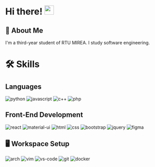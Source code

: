 # Hi there! <img src="https://media.giphy.com/media/hvRJCLFzcasrR4ia7z/giphy.gif" width="29px" height="29px">

## 🚀 About Me
I'm a third-year student of RTU MIREA. I study software engineering.


# 🛠️ Skills

## Languages

![python](https://img.shields.io/badge/Python-3776AB?style=for-the-badge&logo=python&logoColor=white)
![javascript](https://img.shields.io/badge/JavaScript-323330?style=for-the-badge&logo=javascript&logoColor=F7DF1E)
![c++](https://img.shields.io/badge/-c++-black?style=for-the-badge&logo=c%2B%2B&logoColor=blue)
![php](https://img.shields.io/badge/PHP-ccc.svg?style=for-the-badge&logo=php&logoColor=blue&color=black)

## Front-End Development

![react](https://img.shields.io/badge/React-20232A?style=for-the-badge&logo=react&logoColor=61DAFB)
![material-ui](https://img.shields.io/badge/Material_UI-0081CB?style=for-the-badge&logo=mui&logoColor=white)
![html](https://img.shields.io/badge/HTML5-E34F26?style=for-the-badge&logo=html5&logoColor=white)
![css](https://img.shields.io/badge/CSS3-1572B6?style=for-the-badge&logo=css3&logoColor=white)
![bootstrap](https://img.shields.io/badge/Bootstrap-563D7C?style=for-the-badge&logo=bootstrap&logoColor=white)
![jquery](https://img.shields.io/badge/jQuery-0769AD?style=for-the-badge&logo=jquery&logoColor=white)
![figma](https://img.shields.io/badge/figma-000000?style=for-the-badge&logo=figma&logoColor=white)

## 🖥️ Workspace Setup

![arch](https://img.shields.io/badge/Arch%20Linux-1793D1?style=for-the-badge&logo=arch-linux&logoColor=white)
![vim](https://img.shields.io/badge/-Vim-019733.svg?style=for-the-badge&logo=vim&logoColor=white)
![vs-code](https://img.shields.io/badge/VS_Code-007ACC?style=for-the-badge&logo=Visual-Studio-Code&logoColor=white)
![git](https://img.shields.io/badge/-GitHub-181717.svg?style=for-the-badge&logo=github&logoColor=white)
![docker](https://img.shields.io/badge/-Docker-EEE.svg?style=for-the-badge&logo=docker&logoColor=black)


<!--# Top Repositories
<img align="center" src="https://github-readme-stats.vercel.app/api/pin/?username=StormCrownSC&repo=LeetCode&theme=buefy"/>
-->
<!--
# 📈 My github stats

<p align="center"> <img src="https://github-readme-stats.vercel.app/api?username=StormCrownSC&show_icons=true&theme=gotham" alt="StormCrownSC" />
-->
